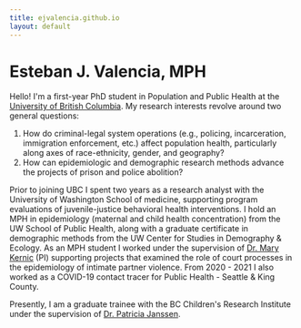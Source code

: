 ```yaml
---
title: ejvalencia.github.io
layout: default
---
```


# Esteban J. Valencia, MPH

Hello! I'm a first-year PhD student in Population and Public Health at the [University of British Columbia](https://www.spph.ubc.ca/). My research interests revolve around two general questions: 

1. How do criminal-legal system operations (e.g., policing, incarceration, immigration enforcement, etc.) affect population health, particularly along axes of race-ethnicity, gender, and geography?
2. How can epidemiologic and demographic research methods advance the projects of prison and police abolition?

Prior to joining UBC I spent two years as a research analyst with the University of Washington School of medicine, supporting program evaluations of juvenile-justice behavioral health interventions. I hold an MPH in epidemiology (maternal and child health concentration) from the UW School of Public Health, along with a graduate certificate in demographic methods from the UW Center for Studies in Demography & Ecology. As an MPH student I worked under the supervision of [Dr. Mary Kernic](https://epi.washington.edu/faculty/kernic-mary/) (PI) supporting projects that examined the role of court processes in the epidemiology of intimate partner violence. From 2020 - 2021 I also worked as a COVID-19 contact tracer for Public Health - Seattle & King County.

Presently, I am a graduate trainee with the BC Children's Research Institute under the supervision of [Dr. Patricia Janssen](https://www.bcchr.ca/pjanssen).
